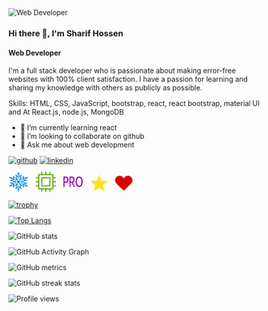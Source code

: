 ![Web Developer](https://scontent.fcgp4-1.fna.fbcdn.net/v/t1.6435-9/49065388_545813029229582_5023293925771706368_n.jpg?_nc_cat=110&ccb=1-5&_nc_sid=174925&_nc_eui2=AeHoliqS7nhO8HXyaY8hjRQkK1W45LD9G_ErVbjksP0b8V5wlDuZj5-0TSRrzRGQbx_jYaN-AQlbngvRDNnYVe1G&_nc_ohc=AWOUWdoonUMAX93tttL&_nc_ht=scontent.fcgp4-1.fna&oh=00_AT_iYEobAjKxKMMb-U_-RjZbcWHldaI76pCeCRb-dgurVw&oe=6241E38C)

### Hi there 👋, I'm Sharif Hossen
#### Web Developer


I'm a full stack developer who is passionate about making error-free websites with 100% client satisfaction. I have a passion for learning and sharing my knowledge with others as publicly as possible.

Skills: HTML, CSS,  JavaScript, bootstrap, react, react bootstrap, material UI and At React.js, node.js, MongoDB

- 🌱 I’m currently learning react 
- 👯 I’m looking to collaborate on github 
- 💬 Ask me about web development 


[<img src='https://cdn.jsdelivr.net/npm/simple-icons@3.0.1/icons/github.svg' alt='github' height='40'>](https://github.com/https://github.com/Sharif-Billah)  [<img src='https://cdn.jsdelivr.net/npm/simple-icons@3.0.1/icons/linkedin.svg' alt='linkedin' height='40'>](https://www.linkedin.com/in/https://www.linkedin.com/in/md-sharif-hossen-031344232/)  

<a href='https://archiveprogram.github.com/'><img src='https://raw.githubusercontent.com/acervenky/animated-github-badges/master/assets/acbadge.gif' width='40' height='40'></a> <a href='https://docs.github.com/en/developers'><img src='https://raw.githubusercontent.com/acervenky/animated-github-badges/master/assets/devbadge.gif' width='40' height='40'></a> <a href='https://github.com/pricing'><img src='https://raw.githubusercontent.com/acervenky/animated-github-badges/master/assets/pro.gif' width='40' height='40'></a> <a href='https://stars.github.com/'><img src='https://raw.githubusercontent.com/acervenky/animated-github-badges/master/assets/starbadge.gif' width='35' height='35'></a> <a href='https://docs.github.com/en/github/supporting-the-open-source-community-with-github-sponsors'><img src='https://raw.githubusercontent.com/acervenky/animated-github-badges/master/assets/sponsorbadge.gif' width='35' height='35'></a> 

[![trophy](https://github-profile-trophy.vercel.app/?username=https://github.com/Sharif-Billah)](https://github.com/ryo-ma/github-profile-trophy)

[![Top Langs](https://github-readme-stats.vercel.app/api/top-langs/?username=https://github.com/Sharif-Billah)](https://github.com/anuraghazra/github-readme-stats)

![GitHub stats](https://github-readme-stats.vercel.app/api?username=https://github.com/Sharif-Billah&show_icons=true&count_private=true)  

![GitHub Activity Graph](https://activity-graph.herokuapp.com/graph?username=https://github.com/Sharif-Billah)  

![GitHub metrics](https://metrics.lecoq.io/https://github.com/Sharif-Billah)  

![GitHub streak stats](https://github-readme-streak-stats.herokuapp.com/?user=https://github.com/Sharif-Billah)  

![Profile views](https://gpvc.arturio.dev/https://github.com/Sharif-Billah)  

